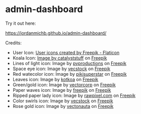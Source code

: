 # admin-dashboard

Try it out here:

https://jordanmichb.github.io/admin-dashboard/





Credits:

- User Icon: [User icons created by Freepik - Flaticon](https://www.flaticon.com/free-icons/user)
- Koala Icon: [Image by catalyststuff](https://www.freepik.com/author/catalyststuff) on [Freepik](https://www.freepik.com/free-vector/cute-koala-with-cub-cartoon-icon-illustration_13203855.htm#query=cartoon&position=0&from_view=keyword&track=sph&uuid=8569a029-1034-4977-a654-69e44eb20628#position=0&query=cartoon)
- Lines of light icon: Image by [pvproductions](https://www.freepik.com/author/pvproductions) on [Freepik](https://www.freepik.com/free-photo/abstract-dark-background-with-purple-lines-generative-ai_41193362.htm#fromView=search&page=2&position=8&uuid=a1ae8277-06bf-4ce3-af82-8b98c329abd3)
- Space eye icon: Image by [vecstock](https://www.freepik.com/author/vecstock) on [Freepik](https://www.freepik.com/free-photo/night-sky-glows-with-iridescent-deep-space-generative-ai_41040727.htm#fromView=popular&page=1&position=50&uuid=44e603fc-3ad0-4b46-956f-8543edc4e290)
- Red watecolor icon: Image by [pikisuperstar](https://www.freepik.com/author/vecstock) on [Freepik](https://www.freepik.com/free-vector/watercolor-terracotta-pattern-design_29893149.htm)
- Leaves icon: Image by [kotkoa](https://www.freepik.com/author/kotkoa) on [Freepik](https://www.freepik.com/free-photo/green-chestnut-leaves_1436226.htm#fromView=search&page=1&position=46&uuid=75cb3ae0-679e-4f81-bdca-4a78f0a3f9d7)
- Green/gold icon: Image by [vectorcorp](https://www.freepik.com/author/vectorcorp) on [Freepik](https://www.freepik.com/free-photo/green-abstract-cement-with-gold-texture_20454917.htm#fromView=search&page=1&position=19&uuid=6bbc8060-d253-4e10-afc1-978767c36d98)
- Paper waves icon: Image by [freepik](https://www.freepik.com/author/freepik) on [Freepik](https://www.freepik.com/free-photo/multicolored-psychedelic-paper-shapes_25633722.htm#fromView=search&page=1&position=28&uuid=6bbc8060-d253-4e10-afc1-978767c36d98)
- Ripped paper lady icon: Image by [rawpixel.com](https://www.freepik.com/author/rawpixel-com) on [Freepik](https://www.freepik.com/free-photo/bw-greek-statue-image-torn-paper-style-remixed-media_17227711.htm#fromView=search&page=1&position=28&uuid=175b104b-5480-407b-bb52-6825cd0a8c5b)
- Color swirls icon: Image by [vecstock](https://www.freepik.com/author/vecstock) on [Freepik](https://www.freepik.com/free-photo/vibrant-yellow-blue-waves-showcase-modern-creativity-generated-by-ai_40968034.htm#page=2&position=16&from_view=author&uuid=e628012f-f547-4e7c-81b6-d3d4a3e5658e)
- Rose gold icon: Image by [vectonauta](https://www.freepik.com/author/vectonauta) on [Freepik](https://www.freepik.com/free-photo/pink-watercolour-textured-background-with-gold-glitter-traces_27513186.htm#fromView=search&page=1&position=13&uuid=a55e2aab-9cf4-41d5-ade8-6811d346df16)

  
